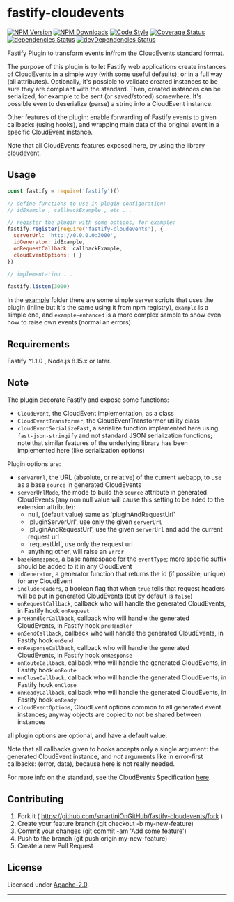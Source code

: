 # fastify-cloudevents

  [![NPM Version](https://img.shields.io/npm/v/fastify-cloudevents.svg?style=flat)](https://npmjs.org/package/fastify-cloudevents/)
  [![NPM Downloads](https://img.shields.io/npm/dm/fastify-cloudevents.svg?style=flat)](https://npmjs.org/package/fastify-cloudevents/)
  [![Code Style](https://img.shields.io/badge/code%20style-standard-brightgreen.svg?style=flat)](http://standardjs.com/)
  [![Coverage Status](https://coveralls.io/repos/github/smartiniOnGitHub/fastify-cloudevents/badge.svg?branch=master)](https://coveralls.io/github/smartiniOnGitHub/fastify-cloudevents/?branch=master)
  [![dependencies Status](https://david-dm.org/smartiniOnGitHub/fastify-cloudevents/status.svg)](https://david-dm.org/smartiniOnGitHub/fastify-cloudevents)
  [![devDependencies Status](https://david-dm.org/smartiniOnGitHub/fastify-cloudevents/dev-status.svg)](https://david-dm.org/smartiniOnGitHub/fastify-cloudevents?type=dev)

Fastify Plugin to transform events in/from the CloudEvents standard format.

The purpose of this plugin is to let Fastify web applications create instances of CloudEvents 
in a simple way (with some useful defaults), or in a full way (all attributes).
Optionally, it's possible to validate created instances to be sure they are compliant 
with the standard.
Then, created instances can be serialized, for example to be sent (or saved/stored) somewhere.
It's possible even to deserialize (parse) a string into a CloudEvent instance.

Other features of the plugin: enable forwarding of Fastify events to given callbacks (using hooks), 
and wrapping main data of the original event in a specific CloudEvent instance.


Note that all CloudEvents features exposed here, by using the library [cloudevent](https://npmjs.org/package/cloudevent/).


## Usage

```js
const fastify = require('fastify')()

// define functions to use in plugin configuration:
// idExample , callbackExample , etc ...

// register the plugin with some options, for example:
fastify.register(require('fastify-cloudevents'), {
  serverUrl: 'http://0.0.0.0:3000',
  idGenerator: idExample,
  onRequestCallback: callbackExample,
  cloudEventOptions: { }
})

// implementation ...

fastify.listen(3000)
```

In the [example](./example/) folder there are some simple server scripts
that uses the plugin (inline but it's the same using it from npm registry),
`example` is a simple one, and `example-enhanced` is a more complex sample
to show even how to raise own events (normal an errors).


## Requirements

Fastify ^1.1.0 , Node.js 8.15.x or later.


## Note

The plugin decorate Fastify and expose some functions:
- `CloudEvent`, the CloudEvent implementation, as a class
- `CloudEventTransformer`, the CloudEventTransformer utility class
- `cloudEventSerializeFast`, a serialize function implemented here using `fast-json-stringify` 
  and not standard JSON serialization functions; note that similar features of the underlying library 
  has been implemented here (like serialization options)

Plugin options are:
- `serverUrl`, the URL (absolute, or relative) of the current webapp, 
  to use as a base `source` in generated CloudEvents
- `serverUrlMode`, the mode to build the `source` attribute in generated CloudEvents 
  (any non null value will cause this setting to be aded to the extension attribute):
  - null, (default value) same as 'pluginAndRequestUrl'
  - 'pluginServerUrl', use only the given `serverUrl`
  - 'pluginAndRequestUrl', use the given `serverUrl` and add the current request url
  - 'requestUrl', use only the request url
  - anything other, will raise an `Error`
- `baseNamespace`, a base namespace for the `eventType`; more specific suffix 
  should be added to it in any CloudEvent
- `idGenerator`, a generator function that returns the id (if possible, unique) for any CloudEvent
- `includeHeaders`, a boolean flag that when `true` tells that request headers will be put 
  in generated CloudEvents (but by default is `false`)
- `onRequestCallback`, callback who will handle the generated CloudEvents, in Fastify hook `onRequest`
- `preHandlerCallback`, callback who will handle the generated CloudEvents, in Fastify hook `preHandler`
- `onSendCallback`, callback who will handle the generated CloudEvents, in Fastify hook `onSend`
- `onResponseCallback`, callback who will handle the generated CloudEvents, in Fastify hook `onResponse`
- `onRouteCallback`, callback who will handle the generated CloudEvents, in Fastify hook `onRoute`
- `onCloseCallback`, callback who will handle the generated CloudEvents, in Fastify hook `onClose`
- `onReadyCallback`, callback who will handle the generated CloudEvents, in Fastify hook `onReady`
- `cloudEventOptions`, CloudEvent options common to all generated event instances; 
  anyway objects are copied to not be shared between instances

all plugin options are optional, and have a default value.

Note that all callbacks given to hooks accepts only a single argument: the generated CloudEvent instance, 
and *not* arguments like in error-first callbacks: (error, data), because here is not really needed.


For more info on the standard, see the CloudEvents Specification [here](https://github.com/cloudevents/spec).


## Contributing

1. Fork it ( https://github.com/smartiniOnGitHub/fastify-cloudevents/fork )
2. Create your feature branch (git checkout -b my-new-feature)
3. Commit your changes (git commit -am 'Add some feature')
4. Push to the branch (git push origin my-new-feature)
5. Create a new Pull Request


## License

Licensed under [Apache-2.0](./LICENSE).

----
